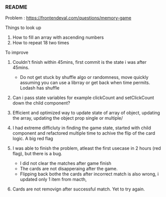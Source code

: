 ### README

Problem : https://frontendeval.com/questions/memory-game

Things to look up
1. How to fill an array with ascending numbers
2. How to repeat 18 two times



To improve

1. Couldn't finish within 45mins, first commit is the state i was after 45mins.
    - Do not get stuck by shuffle algo or randomness, move quickly assuming you can use a librray or get back when time permits. Lodash has shuffle
2. Can i pass state variables for example clickCount and setClickCount down the child component?
3. Efficient and optimized way to update state of array of object, updating the array, updating the object prop single or multiple/
4. I had extreme difficluty in finding the game state, started with child component and refactored multiple time to achive the flip of the card logic. A big red flag
5. I was able to finish the problem, atleast the first usecase in 2 hours (red flag), but there is a bug. 
    - I did not clear the matches after game finish
    - The cards are not disapperaing after the game.
    - Flipping back bothe the cards after incorrect match is also wrong, i updated only 1 item from macth,

6. Cards are not removign after successful match. Yet to try again.


